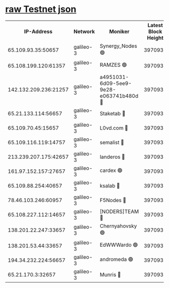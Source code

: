 [raw Testnet json](https://rpc-check.androt.stavr.tech/androt/rpcandrot_result.json)
=

<table><tr><th>IP-Address</th><th>Network</th><th>Moniker</th><th>Latest Block Height</th><th>Earliest Block Height</th><th>Catching Up</th><th>Voting Power</th><th>Scan Time</th></tr><tr><td>65.109.93.35:50657</td><td>galileo-3</td><td>Synergy_Nodes 🟢</td><td>3970938</td><td>0</td><td>False</td><td>0</td><td>2023-11-26T01:23:59.138783078UTC</td></tr><tr><td>65.108.199.120:61357</td><td>galileo-3</td><td>RAMZES 🟢</td><td>3970935</td><td>1</td><td>False</td><td>0</td><td>2023-11-26T01:23:42.698883705UTC</td></tr><tr><td>142.132.209.236:21257</td><td>galileo-3</td><td>a4951031-6d09-5ee9-9e28-e063741b480d 🔴</td><td>3970937</td><td>1</td><td>False</td><td>3</td><td>2023-11-26T01:23:54.383401684UTC</td></tr><tr><td>65.21.133.114:56657</td><td>galileo-3</td><td>Staketab 🔴</td><td>3970938</td><td>90001</td><td>False</td><td>2</td><td>2023-11-26T01:24:00.043611047UTC</td></tr><tr><td>65.109.70.45:15657</td><td>galileo-3</td><td>L0vd.com 🔴</td><td>3970938</td><td>659001</td><td>False</td><td>3</td><td>2023-11-26T01:23:58.811490834UTC</td></tr><tr><td>65.109.116.119:14757</td><td>galileo-3</td><td>semalist 🔴</td><td>3970934</td><td>2228721</td><td>False</td><td>1318</td><td>2023-11-26T01:23:37.599622480UTC</td></tr><tr><td>213.239.207.175:42657</td><td>galileo-3</td><td>landeros 🔴</td><td>3970933</td><td>2642001</td><td>False</td><td>72</td><td>2023-11-26T01:23:26.223562391UTC</td></tr><tr><td>161.97.152.157:27657</td><td>galileo-3</td><td>cardex 🟢</td><td>3970938</td><td>2945323</td><td>False</td><td>0</td><td>2023-11-26T01:23:59.449595952UTC</td></tr><tr><td>65.109.88.254:40657</td><td>galileo-3</td><td>ksalab 🔴</td><td>3970935</td><td>3000356</td><td>False</td><td>31921</td><td>2023-11-26T01:23:38.264915433UTC</td></tr><tr><td>78.46.103.246:60957</td><td>galileo-3</td><td>F5Nodes 🔴</td><td>3970938</td><td>3057001</td><td>False</td><td>24</td><td>2023-11-26T01:23:59.706939435UTC</td></tr><tr><td>65.108.227.112:14657</td><td>galileo-3</td><td>[NODERS]TEAM 🔴</td><td>3970933</td><td>3176323</td><td>False</td><td>959616</td><td>2023-11-26T01:23:26.557737534UTC</td></tr><tr><td>138.201.22.247:33657</td><td>galileo-3</td><td>Chernyahovsky 🟢</td><td>3970935</td><td>3252117</td><td>False</td><td>0</td><td>2023-11-26T01:23:43.521787811UTC</td></tr><tr><td>138.201.53.44:33657</td><td>galileo-3</td><td>EdWWWardo 🟢</td><td>3970933</td><td>3406335</td><td>False</td><td>0</td><td>2023-11-26T01:23:30.873277793UTC</td></tr><tr><td>194.34.232.224:56657</td><td>galileo-3</td><td>andromeda 🟢</td><td>3970934</td><td>3870934</td><td>False</td><td>0</td><td>2023-11-26T01:23:37.938463225UTC</td></tr><tr><td>65.21.170.3:32657</td><td>galileo-3</td><td>Munris 🔴</td><td>3970936</td><td>3870936</td><td>False</td><td>411</td><td>2023-11-26T01:23:47.996989012UTC</td></tr></table>
